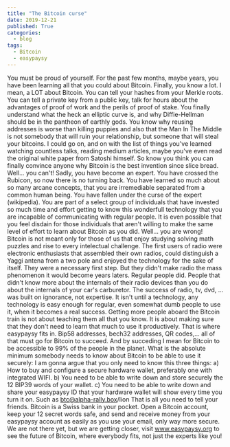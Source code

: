 ```yaml
---
title: "The Bitcoin curse"
date: 2019-12-21
published: True
categories:
  - blog
tags:
  - Bitcoin
  - easypaysy
---
```

You must be proud of yourself.
For the past few months, maybe years, you have been learning all that you could about Bitcoin.
Finally, you know a lot. I mean, a LOT about Bitcoin.
You can tell your hashes from your Merkle roots. You can tell a private key from a public key, talk for hours about the advantages of proof of work and the perils of proof of stake.
You finally understand what the heck an elliptic curve is, and why Diffie-Hellman should be in the pantheon of earthly gods.
You know why reusing addresses is worse than killing puppies and also that the Man In The Middle is not somebody that will ruin your relationship, but someone that will steal your bitcoins.
I could go on, and on with the list of things you've learned watching countless talks, reading medium articles, maybe you've even read the original white paper from Satoshi himself.
So know you think you can finally convince anyone why Bitcoin is the best invention since slice bread.
Well... you can't!
Sadly, you have become an expert. You have crossed the Rubicon, so now there is no turning back.
You have learned so much about so many arcane concepts, that you are irremediable separated from a common human being.
You have fallen under the curse of the expert (wikipedia).
You are part of a select group of individuals that have invested so much time and effort getting to know this wonderfull technology that you are incapable of communicating with regular people.
It is even possible that you feel disdain for those individuals that aren't willing to make the same level of effort to learn about Bitcoin as you did.
Well... you are wrong!
Bitcoin is not meant only for those of us that enjoy studying solving math puzzles and rise to every intelectual challenge.
The first users of radio were electronic enthusiasts that assembled their own radios, could distinguish a Yaggi antena from a two pole and enjoyed the technology for the sake of itself.
They were a necessary first step. But they didn't make radio the mass phenomenon it would become years laters.
Regular people did. People that didn't know more about the internals of their radio devices than you do about the internals of your car's carburetor.
The success of radio, tv, dvd, ... was built on ignorance, not expertise.
It isn't until a technology, any technology is easy enough for regular, even somewhat dumb people to use it, when it becomes a real success.
Getting more people aboard the Bitcoin train is not about teaching them all that you know. It is about making sure that they don't need to learn that much to use it productively.
That is where easypaysy fits in. Bip58 addresses, bech32 addresses, QR codes,... all of that must go for Bitcoin to succeed. And by succeding I mean for Bitcoin to be accessible to 99% of the people in the planet.
What is the absolute minimum somebody needs to know about Bitcoin to be able to use it securely:
I am gonna argue that you only need to know this three things:
a) How to buy and configure a secure hardware wallet, preferably one with integrated WIFI.
b) You need to be able to write down and store securely the 12 BIP39 words of your wallet.
c) You need to be able to write down and share your easypaysy ID that your hardware wallet will show every time you turn it on. Such as btc@alpha-rally.box/lion
That is all you need to tell your friends. Bitcoin is a Swiss bank in your pocket.
Open a Bitcoin account, keep your 12 secret words safe, and send and receive money from your easypaysy account as easily as you use your email, only way more secure.
We are not there yet, but we are getting closer, visit www.easypaysy.org to see the future of Bitcoin, where everybody fits, not just the experts like you!
